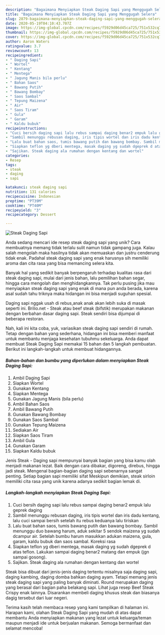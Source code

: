 ```yaml
---
description: "Bagaimana Menyiapkan Steak Daging Sapi yang Menggugah Selera"
title: "Bagaimana Menyiapkan Steak Daging Sapi yang Menggugah Selera"
slug: 2879-bagaimana-menyiapkan-steak-daging-sapi-yang-menggugah-selera
date: 2020-05-19T04:10:43.707Z
image: https://img-global.cpcdn.com/recipes/f5929d06d45ca725/751x532cq70/steak-daging-sapi-foto-resep-utama.jpg
thumbnail: https://img-global.cpcdn.com/recipes/f5929d06d45ca725/751x532cq70/steak-daging-sapi-foto-resep-utama.jpg
cover: https://img-global.cpcdn.com/recipes/f5929d06d45ca725/751x532cq70/steak-daging-sapi-foto-resep-utama.jpg
author: Aaron Waters
ratingvalue: 3.7
reviewcount: 13
recipeingredient:
- " Daging Sapi"
- " Wortel"
- " Kentang"
- " Mentega"
- " Jagung Manis bila perlu"
- " Bahan Saos"
- " Bawang Putih"
- " Bawang Bombay"
- " Saos Sambal"
- " Tepung Maizena"
- " Air"
- " Saos Tiram"
- " Gula"
- " Garam"
- " Kaldu bubuk"
recipeinstructions:
- "Cuci bersih daging sapi lalu rebus sampai daging benar2 empuk lalu geprek daging"
- "Sambil menunggu rebusan daging, iris tipis wortel dan iris dadu kentang, lalu cuci sampai bersih setelah itu rebus keduanya lalu tiriskan"
- "Lalu buat bahan saos, tumis bawang putih dan bawang bombay. Sambil menunggu duo bawang harum, aduk sekitar 5 sendok maizena yg sudah dcampur air. Setelah bumbu harum masukkan adukan maizena, gula, garam, kaldu bubuk dan saos sambal. Koreksi rasa"
- "Siapkan teflon yg dberi mentega, masak daging yg sudah dgeprek d atas teflon. Lakukan sampai daging benar2 matang dan empuk (jgn sampai gosong)."
- "Sajikan. Steak daging ala rumahan dengan kentang dan wortel"
categories:
- Resep
tags:
- steak
- daging
- sapi

katakunci: steak daging sapi 
nutrition: 131 calories
recipecuisine: Indonesian
preptime: "PT39M"
cooktime: "PT40M"
recipeyield: "3"
recipecategory: Dessert

---
```



![Steak Daging Sapi](https://img-global.cpcdn.com/recipes/f5929d06d45ca725/751x532cq70/steak-daging-sapi-foto-resep-utama.jpg)

Anda sedang mencari ide resep steak daging sapi yang unik? Cara membuatnya memang tidak terlalu sulit namun tidak gampang juga. Kalau salah mengolah maka hasilnya tidak akan memuaskan dan justru cenderung tidak enak. Padahal steak daging sapi yang enak harusnya sih memiliki aroma dan cita rasa yang bisa memancing selera kita.

Banyak hal yang sedikit banyak berpengaruh terhadap kualitas rasa dari steak daging sapi, mulai dari jenis bahan, lalu pemilihan bahan segar, hingga cara mengolah dan menghidangkannya. Tak perlu pusing jika mau menyiapkan steak daging sapi yang enak di mana pun anda berada, karena asal sudah tahu triknya maka hidangan ini bisa menjadi suguhan spesial.

Daging sapi nggak usah di rebus,anak anak akan lebih suka di masak seperti ini. Brilio.net - Steak atau beef steak (bifstik) merupakan makanan dengan berbahan dasar daging sapi. Steak sendiri bisa dijumpai di beberapa restoran.


Nah, kali ini kita coba, yuk, variasikan steak daging sapi sendiri di rumah. Tetap dengan bahan yang sederhana, hidangan ini bisa memberi manfaat untuk membantu menjaga kesehatan tubuhmu sekeluarga. Anda dapat membuat Steak Daging Sapi memakai 15 bahan dan 5 langkah pembuatan. Berikut ini langkah-langkah untuk membuat hidangannya.

<!--inarticleads1-->

##### Bahan-bahan dan bumbu yang diperlukan dalam menyiapkan Steak Daging Sapi:

1. Ambil  Daging Sapi
1. Siapkan  Wortel
1. Gunakan  Kentang
1. Siapkan  Mentega
1. Gunakan  Jagung Manis (bila perlu)
1. Ambil  Bahan Saos
1. Ambil  Bawang Putih
1. Gunakan  Bawang Bombay
1. Gunakan  Saos Sambal
1. Gunakan  Tepung Maizena
1. Sediakan  Air
1. Siapkan  Saos Tiram
1. Ambil  Gula
1. Gunakan  Garam
1. Siapkan  Kaldu bubuk


Jenis Steak - Daging sapi mempunyai banyak bagian yang bisa kamu olah menjadi makanan lezat. Baik dengan cara dibakar, digoreng, direbus, hingga jadi steak. Mengenal bagian-bagian daging sapi sebenarnya sangat penting. Setiap bagian sapi memiliki sifat Meskipun demikian, steak sirloin memiliki cita rasa yang unik karena adanya sedikit bagian lemak di. 

<!--inarticleads2-->

##### Langkah-langkah menyiapkan Steak Daging Sapi:

1. Cuci bersih daging sapi lalu rebus sampai daging benar2 empuk lalu geprek daging
1. Sambil menunggu rebusan daging, iris tipis wortel dan iris dadu kentang, lalu cuci sampai bersih setelah itu rebus keduanya lalu tiriskan
1. Lalu buat bahan saos, tumis bawang putih dan bawang bombay. Sambil menunggu duo bawang harum, aduk sekitar 5 sendok maizena yg sudah dcampur air. Setelah bumbu harum masukkan adukan maizena, gula, garam, kaldu bubuk dan saos sambal. Koreksi rasa
1. Siapkan teflon yg dberi mentega, masak daging yg sudah dgeprek d atas teflon. Lakukan sampai daging benar2 matang dan empuk (jgn sampai gosong).
1. Sajikan. Steak daging ala rumahan dengan kentang dan wortel


Steak bisa dibuat dari jenis-jenis daging tertentu misalnya saja daging sapi, daging kambing, daging domba bahkan daging ayam. Tetapi memang jenis steak daging sapi yang paling banyak diminati. Round merupakan daging yang berasal dari bagian paha belakang sapi. Lihat juga resep Beef Steak Crispy enak lainnya. Disarankan membeli daging khusus steak dan biasanya dagig tersebut dari luar negeri. 

Terima kasih telah membaca resep yang kami tampilkan di halaman ini. Harapan kami, olahan Steak Daging Sapi yang mudah di atas dapat membantu Anda menyiapkan makanan yang lezat untuk keluarga/teman maupun menjadi ide untuk berjualan makanan. Semoga bermanfaat dan selamat mencoba!
